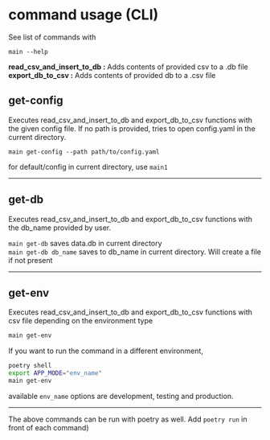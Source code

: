 <h1> command usage (CLI) </h1>
See list of commands with

```
main --help
```
<b>read_csv_and_insert_to_db :</b> Adds contents of provided csv to a .db file<br>
<b>export_db_to_csv :</b> Adds contents of provided db to a .csv file
<h2>get-config</h2>
Executes read_csv_and_insert_to_db and export_db_to_csv functions with the given config file.
If no path is provided, tries to open config.yaml in the current directory.<br>

```commandline
main get-config --path path/to/config.yaml
```
for default/config in current directory, use ```main1```

<hr>
<h2>get-db</h2>
Executes read_csv_and_insert_to_db and export_db_to_csv functions with the db_name provided by user.<br>

```main get-db``` saves data.db in current directory<br>
```main get-db db_name``` saves to db_name in current directory. Will create a file if not present<br>

<hr>
<h2>get-env</h2>
Executes read_csv_and_insert_to_db and export_db_to_csv functions with csv file depending on the environment type<br>

```bash
main get-env
```
If you want to run the command in a different environment,
```bash
poetry shell
export APP_MODE="env_name"
main get-env
```

available ```env_name``` options are development, testing and production.

<hr>

The above commands can be run with poetry as well. Add ```poetry run``` in front of each command)